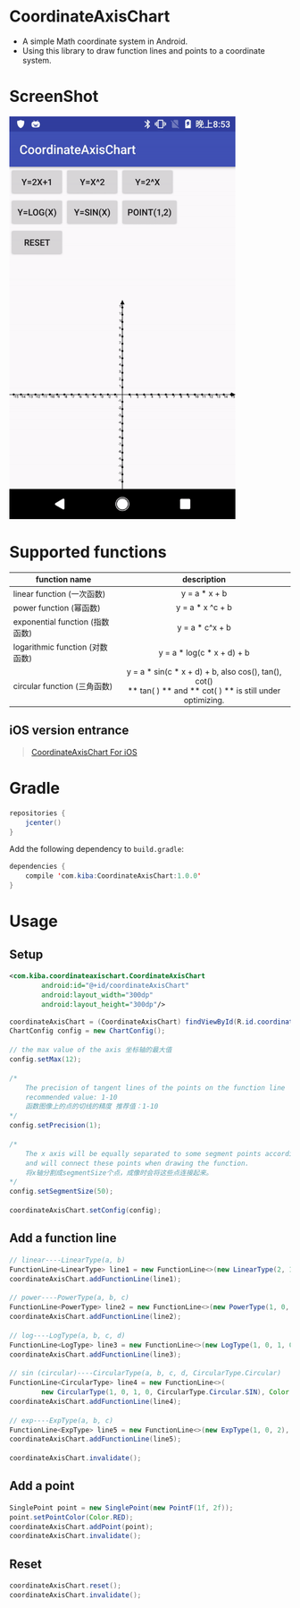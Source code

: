 # CoordinateAxisChart
* A simple Math coordinate system in Android. 
* Using this library to draw function lines and points to a coordinate system.

# ScreenShot
<!-- ![screenshot-w150](./screenshot/screenshot.gif) -->
 <img src="./screenshot/screenshot.gif" width = "405" height = "720" alt="screenshot" align=center/>

# Supported functions
| function name | description |
| --------------|:-----------------:|
| linear function (一次函数)   		|y = a * x + b|
| power function (幂函数)      		|y = a * x ^c + b|
| exponential function (指数函数) 	|y = a * c^x + b|
| logarithmic function (对数函数) 	|y = a * log(c * x + d) + b|
| circular function (三角函数) 		|y = a * sin(c * x + d) + b, also cos(), tan(), cot() <br/> ** tan( ) ** and ** cot( ) ** is still under optimizing.|

## iOS version entrance
> [CoordinateAxisChart For iOS](https://github.com/CrystalMarch/CoordinateAxisChart)

# Gradle
``` java
repositories {
    jcenter()
}
```
Add the following dependency to `build.gradle`:
``` java
dependencies {
	compile 'com.kiba:CoordinateAxisChart:1.0.0'
}
```

# Usage
## Setup
``` xml
<com.kiba.coordinateaxischart.CoordinateAxisChart
        android:id="@+id/coordinateAxisChart"
        android:layout_width="300dp"
        android:layout_height="300dp"/>
```
``` java
coordinateAxisChart = (CoordinateAxisChart) findViewById(R.id.coordinateAxisChart);
ChartConfig config = new ChartConfig();

// the max value of the axis 坐标轴的最大值
config.setMax(12);

/* 
    The precision of tangent lines of the points on the function line 
    recommended value: 1-10 
    函数图像上的点的切线的精度 推荐值：1-10
*/
config.setPrecision(1); 

/*
    The x axis will be equally separated to some segment points according to segmentSize
    and will connect these points when drawing the function.
    将x轴分割成segmentSize个点，成像时会将这些点连接起来。
*/
config.setSegmentSize(50);

coordinateAxisChart.setConfig(config);
```

## Add a function line
``` java
// linear----LinearType(a, b)
FunctionLine<LinearType> line1 = new FunctionLine<>(new LinearType(2, 1), Color.parseColor("#43A047"));
coordinateAxisChart.addFunctionLine(line1);

// power----PowerType(a, b, c)
FunctionLine<PowerType> line2 = new FunctionLine<>(new PowerType(1, 0, 2), Color.parseColor("#e53935"));
coordinateAxisChart.addFunctionLine(line2);

// log----LogType(a, b, c, d)
FunctionLine<LogType> line3 = new FunctionLine<>(new LogType(1, 0, 1, 0), Color.parseColor("#757575"));
coordinateAxisChart.addFunctionLine(line3);

// sin (circular)----CircularType(a, b, c, d, CircularType.Circular)
FunctionLine<CircularType> line4 = new FunctionLine<>(
    	new CircularType(1, 0, 1, 0, CircularType.Circular.SIN), Color.parseColor("#FFCA28"));
coordinateAxisChart.addFunctionLine(line4);

// exp----ExpType(a, b, c)
FunctionLine<ExpType> line5 = new FunctionLine<>(new ExpType(1, 0, 2), Color.parseColor("#00B0FF"));
coordinateAxisChart.addFunctionLine(line5);

coordinateAxisChart.invalidate();
```
## Add a point
``` java
SinglePoint point = new SinglePoint(new PointF(1f, 2f));
point.setPointColor(Color.RED);
coordinateAxisChart.addPoint(point);
coordinateAxisChart.invalidate();
```
## Reset
```java
coordinateAxisChart.reset();
coordinateAxisChart.invalidate();
```
